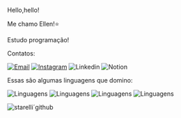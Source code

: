 Hello,hello!

Me chamo Ellen!⭐

Estudo programação!

Contatos:

[![Email](https://img.shields.io/badge/Gmail-D14836?style=for-the-badge&logo=gmail&logoColor=white)]()
[![Instagram](https://img.shields.io/badge/Instagram-E4405F?style=for-the-badge&logo=instagram&logoColor=white)](https://www.instagram.com/whoisellenmoura?igsh=MTN4MDY5bDc2a3Q4ag%3D%3D&utm_source=qr)
![Linkedin](https://img.shields.io/badge/LinkedIn-0077B5?style=for-the-badge&logo=linkedin&logoColor=white)
![Notion](https://img.shields.io/badge/Notion-000000?style=for-the-badge&logo=notion&logoColor=white)


Essas são algumas linguagens que domino:

![Linguagens](https://img.shields.io/badge/HTML-239120?style=for-the-badge&logo=html5&logoColor=white)
![Linguagens](https://img.shields.io/badge/CSS-239120?&style=for-the-badge&logo=css3&logoColor=white)
![Linguagens](https://img.shields.io/badge/PHP-777BB4?style=for-the-badge&logo=php&logoColor=white)
![Linguagens](https://img.shields.io/badge/MySQL-005C84?style=for-the-badge&logo=mysql&logoColor=white)


![starelli´github](https://img.shields.io/badge/Notion-000000?style=for-the-badge&logo=notion&logoColor=white)

